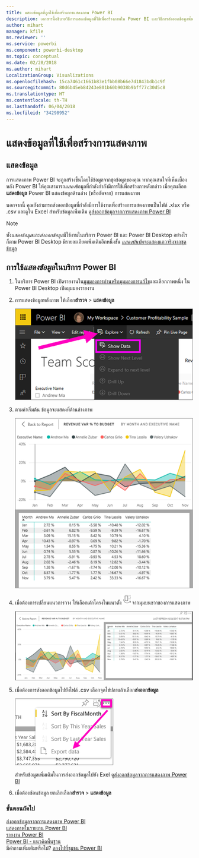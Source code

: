 ```yaml
---
title: แสดงข้อมูลที่ถูกใช้เพื่อสร้างการแสดงภาพ Power BI
description: เอกสารนี้อธิบายวิธีการแสดงข้อมูลที่ใช้เพื่อสร้างภาพใน Power BI และวิธีการส่งออกข้อมูลนั้นไปยังไฟล์ .csv
author: mihart
manager: kfile
ms.reviewer: ''
ms.service: powerbi
ms.component: powerbi-desktop
ms.topic: conceptual
ms.date: 02/28/2018
ms.author: mihart
LocalizationGroup: Visualizations
ms.openlocfilehash: 15ca7461c1661b83e1fbb08b66e7d1843bdb1c9f
ms.sourcegitcommit: 80d6b45eb84243e801b60b9038b9bff77c30d5c8
ms.translationtype: HT
ms.contentlocale: th-TH
ms.lasthandoff: 06/04/2018
ms.locfileid: "34298952"
---
```

# <a name="show-the-data-that-was-used-to-create-the-visualization"></a>แสดงข้อมูลที่ใช้เพื่อสร้างการแสดงภาพ
## <a name="show-data"></a>แสดงข้อมูล
การแสดงภาพ Power BI จะถูกสร้างขึ้นโดยใช้ข้อมูลจากชุดข้อมูลของคุณ หากคุณสนใจที่เห็นเบื้องหลัง Power BI ให้คุณสามารถ*แสดง*ข้อมูลที่กำลังกำลังมีการใช้เพื่อสร้างภาพดังกล่าว เมื่อคุณเลือก**แสดงข้อมูล** Power BI แสดงข้อมูลด้านล่าง (หรือถัดจาก) การแสดงภาพ

นอกจากนี้ คุณยังสามารถส่งออกข้อมูลที่กำลังมีการใช้งานเพื่อสร้างการแสดงภาพเป็นไฟล์ .xlsx หรือ .csv และดูใน Excel สำหรับข้อมูลเพิ่มเติม ดู[ส่งออกข้อมูลจากการแสดงภาพ Power BI](power-bi-visualization-export-data.md)

> [!NOTE]
> ทั้ง*แสดงข้อมูล*และ*ส่งออกข้อมูล*มีใช้งานในบริการ Power BI และ Power BI Desktop อย่างไรก็ตาม Power BI Desktop มีรายละเอียดเพิ่มเติมอีกหนึ่งขั้น [ *แสดงบันทึก*จะแสดงแถวจริงจากชุดข้อมูล](desktop-see-data-see-records.md)
> 
> 

## <a name="using-show-data-in-power-bi-service"></a>การใช้*แสดงข้อมูล*ในบริการ Power BI
1. ในบริการ Power BI เปิดรายงานใน[มุมมองการอ่านหรือมุมมองการแก้ไข](service-reading-view-and-editing-view.md)และเลือกภาพหนึ่ง  ใน Power BI Desktop เปิดมุมมองรายงาน
2. การแสดงข้อมูลหลังภาพ ให้เลือก**สำรวจ** > **แสดงข้อมูล**
   
   ![เลือกแสดงข้อมูล](media/service-reports-show-data/power-bi-show-data.png)
3. ตามค่าเริ่มต้น ข้อมูลจะแสดงที่ด้านล่างภาพ
   
   ![ข้อมูลและภาพแสดงในแนวตั้ง](media/service-reports-show-data/power-bi-explore-show-data.png)
4. เมื่อต้องการเปลี่ยนแนวการวาง ให้เลือกเค้าโครงในแนวตั้ง![](media/service-reports-show-data/power-bi-vertical-icon-new.png)จากมุมบนขวาของการแสดงภาพ
   
   ![ภาพและข้อมูลแสดงในแนวนอน](media/service-reports-show-data/power-bi-explore-show-data2.png)
5. เมื่อต้องการส่งออกข้อมูลไปยังไฟล์ .csv เลือกจุดไข่ปลาแล้วเลือก**ส่งออกข้อมูล**
   
    ![เลือกส่งออกข้อมูล](media/service-reports-show-data/power-bi-export-data-new.png)
   
    สำหรับข้อมูลเพิ่มเติมในการส่งออกข้อมูลไปยัง Exel ดู[ส่งออกข้อมูลจากการแสดงภาพ Power BI](power-bi-visualization-export-data.md)
6. เมื่อต้องซ่อนข้อมูล ยกเลิกเลือก**สำรวจ** > **แสดงข้อมูล**

### <a name="next-steps"></a>ขั้นตอนถัดไป
[ส่งออกข้อมูลจากการแสดงภาพ Power BI](power-bi-visualization-export-data.md)    
[แสดงภาพในรายงาน Power BI](power-bi-report-visualizations.md)    
[รายงาน Power BI](service-reports.md)    
[Power BI - แนวคิดพื้นฐาน](service-basic-concepts.md)    
มีคำถามเพิ่มเติมหรือไม่? [ลองไปที่ชุมชน Power BI](http://community.powerbi.com/)

